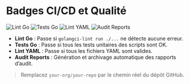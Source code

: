 # Badges CI/CD et Qualité

![Lint Go](https://github.com/your-org/your-repo/actions/workflows/ci-go-yaml-automation.yml/badge.svg?branch=main)
![Tests Go](https://github.com/your-org/your-repo/actions/workflows/ci-go-yaml-automation.yml/badge.svg?branch=main)
![Lint YAML](https://github.com/your-org/your-repo/actions/workflows/ci-go-yaml-automation.yml/badge.svg?branch=main)
![Audit Reports](https://github.com/your-org/your-repo/actions/workflows/ci-go-yaml-automation.yml/badge.svg?branch=main)

- **Lint Go** : Passe si `golangci-lint run ./...` ne détecte aucune erreur.
- **Tests Go** : Passe si tous les tests unitaires des scripts sont OK.
- **Lint YAML** : Passe si tous les fichiers YAML sont valides.
- **Audit Reports** : Génération et archivage automatique des rapports d’audit.

> Remplacez `your-org/your-repo` par le chemin réel du dépôt GitHub.
